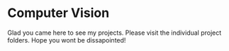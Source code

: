 # Computer Vision
Glad you came here to see my projects.
Please visit the individual project folders.
Hope you wont be dissapointed!

